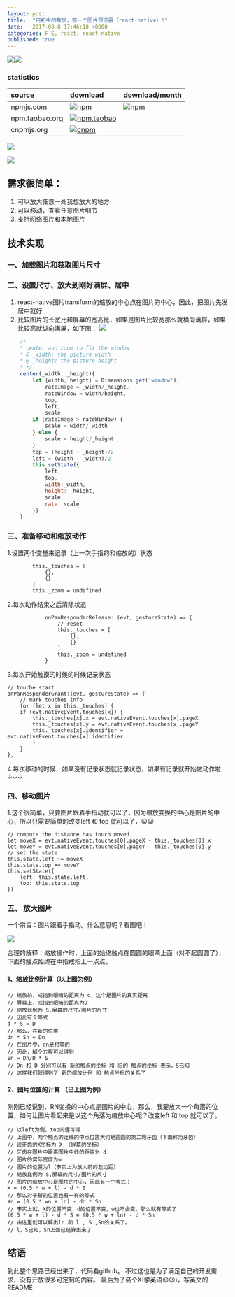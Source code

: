 ```yaml
---
layout: post
title:  "用初中的数学，写一个图片预览器（react-native）!"
date:   2017-08-8 17:46:18 +0800
categories: F-E, react, react-native
published: true
---
```

[![](https://img.shields.io/badge/Github-parsing-green.svg)](https://github.com/vincentmrlau/react-native-single-image-zoom-viewer)[![](https://img.shields.io/badge/demo-parsing-orange.svg)](https://github.com/vincentmrlau/react-native-single-image-zoom-viewer-demo)

### statistics

|source|download|download/month|
|:---|:---|:---|
|npmjs.com|[![npm](https://img.shields.io/npm/dt/react-native-single-image-zoom-viewer.svg)](https://www.npmjs.com/package/react-native-single-image-zoom-viewer)|[![npm](https://img.shields.io/npm/dm/react-native-single-image-zoom-viewer.svg)](https://www.npmjs.com/package/react-native-single-image-zoom-viewer)
|npm.taobao.org|[![npm.taobao](https://npm.taobao.org/badge/d/react-native-single-image-zoom-viewer.svg)](https://cnpmjs.org/package/react-native-single-image-zoom-viewer)||
|cnpmjs.org|[![cnpm](https://cnpmjs.org/badge/d/react-native-single-image-zoom-viewer.svg)](https://cnpmjs.org/package/react-native-single-image-zoom-viewer)||


![](https://raw.githubusercontent.com/vincentmrlau/remote-image-store/master/zoomer-move.gif)

![](https://raw.githubusercontent.com/vincentmrlau/remote-image-store/master/zoomer-zoom.gif)


## 需求很简单：

1. 可以放大任意一处我想放大的地方
2. 可以移动，查看任意图片细节
3. 支持网络图片和本地图片

## 技术实现
### 一、加载图片和获取图片尺寸
### 二、设置尺寸、放大到刚好满屏、居中
1. react-native图片transform的缩放的中心点在图片的中心，因此，把图片先发居中就好
2. 比较图片的长宽比和屏幕的宽高比，如果是图片比较宽那么就横向满屏，如果比较高就纵向满屏，如下图：
![](https://github.com/vincentmrlau/remote-image-store/blob/master/WX20170811-111905@2x.png?raw=true)

```javascript
	/*
	* center and zoom to fit the window
	* @ _width: the picture width
	* @ _height: the picture height
	* */
	center(_width, _height){
		let {width, height} = Dimensions.get('window'),
			rateImage = _width/_height,
			rateWindow = width/height,
			top,
			left,
			scale
		if (rateImage > rateWindow) {
			scale = width/_width
		} else {
			scale = height/_height
		}
		top = (height - _height)/2
		left = (width - _width)/2
		this.setState({
			left,
			top,
			width:_width,
			height: _height,
			scale,
			rate: scale
		})
	}
```
### 三、准备移动和缩放动作
1.设置两个变量来记录（上一次手指的和缩放的）状态

```javaScipt
		this._touches = [
			{},
			{}
		]
		this._zoom = undefined
```

2.每次动作结束之后清除状态

```javaScipt
			onPanResponderRelease: (evt, gestureState) => {
				// reset
				this._touches = [
					{},
					{}
				]
				this._zoom = undefined
			}
```

3.每次开始触摸的时候的时候记录状态

```javaScipt
// touche start
onPanResponderGrant:(evt, gestureState) => {
	// mark touches info
	for (let x in this._touches) {
	if (evt.nativeEvent.touches[x]) {
		this._touches[x].x = evt.nativeEvent.touches[x].pageX
		this._touches[x].y = evt.nativeEvent.touches[x].pageY
		this._touches[x].identifier = evt.nativeEvent.touches[x].identifier
		}
	}
},
```

4.每次移动的时候，如果没有记录状态就记录状态，如果有记录就开始做动作啦↓↓↓
### 四、移动图片
1.这个很简单，只要图片跟着手指动就可以了，因为缩放变换的中心是图片的中心，所以只需要简单的改变left 和 top 就可以了，😀😀

```javaScipt
// compute the distance has touch moved
let moveX = evt.nativeEvent.touches[0].pageX - this._touches[0].x
let moveY = evt.nativeEvent.touches[0].pageY - this._touches[0].y
// set the state
this.state.left += moveX
this.state.top += moveY
this.setState({
    left: this.state.left,
    top: this.state.top
})
```

### 五、 放大图片
一个宗旨：图片跟着手指动。什么意思呢？看图吧！

![](https://github.com/vincentmrlau/remote-image-store/blob/master/ZOOM-BF-AF.png?raw=true)

合理的解释：缩放操作时，上面的始终触点在圆圆的眼睛上面（对不起圆圆了），下面的触点始终在中指戒指上一点点。
#### 1、缩放比例计算（以上图为例）
```javaScipt
// 缩放前，戒指到眼睛的距离为 d，这个是图片的真实距离
// 屏幕上，戒指到眼睛的距离为D
// 缩放比例为 S,屏幕的尺寸/图片的尺寸
// 因此有个等式
d * S = D
// 那么，在新的位置
dn * Sn = Dn
// 在图片中，dn是相等的
// 因此，解个方程可以得到
Sn = Dn/D * S
// Dn 和 D 分别可以有 新的触点的坐标 和 旧的 触点的坐标 表示，S已知
// 这样我们就得到了 新的缩放比例 和 触点坐标的关系了
```

#### 2、图片位置的计算 （已上图为例）
刚刚已经说到，RN变换的中心点是图片的中心，那么，我要放大一个角落的位置，如何让图片看起来是以这个角落为缩放中心呢？改变left 和 top 就可以了。

```javaScipt
// 以left为例，top同理可得
// 上图中，两个触点的连线的中点位置大约是圆圆的第二颗牙齿（下面称为牙齿）
// 设牙齿的X坐标为 X （屏幕的坐标）
// 牙齿在图片中距离图片中线的距离为 d
// 图片的实际宽度为w
// 图片的位置为l（事实上为放大前的左边距）
// 缩放比例为 S,屏幕的尺寸/图片的尺寸
// 图片的缩放中心是图片的中心，因此有一个等式：
X = (0.5 * w + l) - d * S
// 那么对于新的位置也有一样的等式
Xn = (0.5 * wn + ln) - dn * Sn
// 事实上就，X的位置不变，d的位置不变，w也不会变，那么就有等式了
(0.5 * w + l) - d * S = (0.5 * w + ln) - d * Sn
// 由这里就可以解出ln 和 l , S ,Sn的关系了。
// l，S已知，Sn上面已经算出来了
```

## 结语

到此整个思路已经出来了，代码看github。
不过这也是为了满足自己的开发需求，没有开放很多可定制的内容。
最后为了装个X(学英语😉😉)，写英文的README